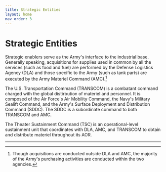 ```yaml
---
title: Strategic Entities
layout: home
nav_order: 3
---
```


# Strategic Entities

Strategic enablers serve as the Army's interface to the industrial base. Generally speaking, acquisitions for supplies used in common by all the services (such as food and fuel) are performed by the Defense Logistics Agency (DLA) and those specific to the Army (such as tank parts) are executed by the Army Materiel Command (AMC).[^1]

The U.S. Transportation Command (TRANSCOM) is a combatant command charged with the global distirbution of materiel and personnel. It is composed of the Air Force's Air Mobility Command, the Navy's Military Sealift Command, and the Army's Surface Deployment and Distribution Command (SDDC). The SDDC is a subordinate command to both TRANSCOM and AMC.

The Theater Sustainment Command (TSC) is an operational-level sustainment unit that coordinates with DLA, AMC, and TRANSCOM to obtain and distribute materiel throughout its AOR. 

----

[^1]: Though acquisitions are conducted outside DLA and AMC, the majority of the Army's purchasing activities are conducted within the two agencies.
